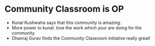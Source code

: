 # Community Classroom is OP

- Kunal Kushwaha says that this community is amazing.
- More power to kunal. love the work which your are doing for the community.
- Dhanraj Gurav finds the Community Classroom initiative really great!
